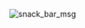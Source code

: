 ![snack_bar_msg](https://github.com/MinJaehyun/flutter_project/assets/43669992/a082e061-e5f2-4024-bd84-0a3e5b5d30c6)

